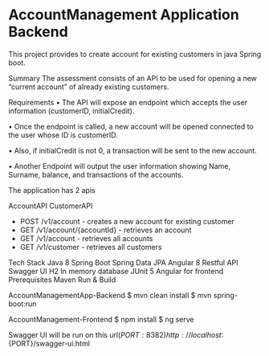 # AccountManagement Application Backend

This project provides to create account for existing customers in java Spring boot.

Summary
The assessment consists of an API to be used for opening a new “current account” of already existing customers.

Requirements
• The API will expose an endpoint which accepts the user information (customerID, initialCredit).

• Once the endpoint is called, a new account will be opened connected to the user whose ID is customerID.

• Also, if initialCredit is not 0, a transaction will be sent to the new account.

• Another Endpoint will output the user information showing Name, Surname, balance, and transactions of the accounts.

The application has 2 apis

AccountAPI
CustomerAPI

* POST /v1/account - creates a new account for existing customer
* GET /v1/account/{accountId} - retrieves an account
* GET /v1/account - retrieves all accounts
* GET /v1/customer - retrieves all customers

Tech Stack
Java 8
Spring Boot
Spring Data JPA
Angular 8
Restful API
Swagger UI
H2 In memory database
JUnit 5
Angular for frontend
Prerequisites
Maven
Run & Build

AccountManagementApp-Backend
$ mvn clean install
$ mvn spring-boot:run

AccountManagement-Frontend
$ npm install
$ ng serve

Swagger UI will be run on this url($PORT: 8382)
http://localhost:${PORT}/swagger-ui.html
